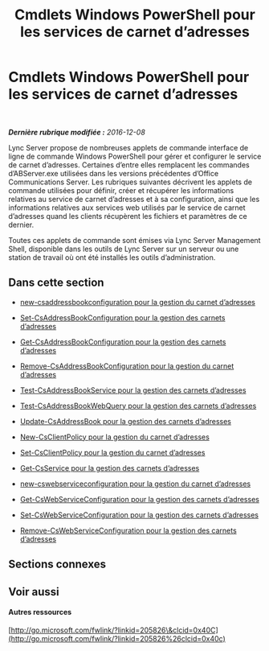 ﻿---
title: Cmdlets Windows PowerShell pour les services de carnet d’adresses
TOCTitle: Cmdlets Windows PowerShell pour la gestion de carnet d’adresses
ms:assetid: 73bfa949-5628-4156-ad20-fe07a0dc6216
ms:mtpsurl: https://technet.microsoft.com/fr-fr/library/Gg429708(v=OCS.15)
ms:contentKeyID: 49297726
ms.date: 12/10/2016
mtps_version: v=OCS.15
ms.translationtype: HT
---

# Cmdlets Windows PowerShell pour les services de carnet d’adresses

 

_**Dernière rubrique modifiée :** 2016-12-08_

Lync Server propose de nombreuses applets de commande interface de ligne de commande Windows PowerShell pour gérer et configurer le service de carnet d’adresses. Certaines d’entre elles remplacent les commandes d’ABServer.exe utilisées dans les versions précédentes d’Office Communications Server. Les rubriques suivantes décrivent les applets de commande utilisées pour définir, créer et récupérer les informations relatives au service de carnet d’adresses et à sa configuration, ainsi que les informations relatives aux services web utilisés par le service de carnet d’adresses quand les clients récupèrent les fichiers et paramètres de ce dernier.

Toutes ces applets de commande sont émises via Lync Server Management Shell, disponible dans les outils de Lync Server sur un serveur ou une station de travail où ont été installés les outils d’administration.

## Dans cette section

  - [new-csaddressbookconfiguration pour la gestion du carnet d’adresses](lync-server-2013-new-csaddressbookconfiguration-for-address-book-management.md)

  - [Set-CsAddressBookConfiguration pour la gestion des carnets d’adresses](lync-server-2013-set-csaddressbookconfiguration-for-address-book-management.md)

  - [Get-CsAddressBookConfiguration pour la gestion des carnets d’adresses](lync-server-2013-get-csaddressbookconfiguration-for-address-book-management.md)

  - [Remove-CsAddressBookConfiguration pour la gestion du carnet d’adresses](lync-server-2013-remove-csaddressbookconfiguration-for-address-book-management.md)

  - [Test-CsAddressBookService pour la gestion des carnets d’adresses](lync-server-2013-test-csaddressbookservice-for-address-book-management.md)

  - [Test-CsAddressBookWebQuery pour la gestion des carnets d’adresses](lync-server-2013-test-csaddressbookwebquery-for-address-book-management.md)

  - [Update-CsAddressBook pour la gestion des carnets d’adresses](lync-server-2013-update-csaddressbook-for-address-book-management.md)

  - [New-CsClientPolicy pour la gestion du carnet d’adresses](lync-server-2013-new-csclientpolicy-for-address-book-management.md)

  - [Set-CsClientPolicy pour la gestion du carnet d’adresses](lync-server-2013-set-csclientpolicy-for-address-book-management.md)

  - [Get-CsService pour la gestion des carnets d’adresses](lync-server-2013-get-csservice-for-address-book-management.md)

  - [new-cswebserviceconfiguration pour la gestion du carnet d’adresses](lync-server-2013-new-cswebserviceconfiguration-for-address-book-management.md)

  - [Get-CsWebServiceConfiguration pour la gestion des carnets d’adresses](lync-server-2013-get-cswebserviceconfiguration-for-address-book-management.md)

  - [Set-CsWebServiceConfiguration pour la gestion des carnets d’adresses](lync-server-2013-set-cswebserviceconfiguration-for-address-book-management.md)

  - [Remove-CsWebServiceConfiguration pour la gestion des carnets d’adresses](lync-server-2013-remove-cswebserviceconfiguration-for-address-book-management.md)

## Sections connexes

## Voir aussi

#### Autres ressources

[http://go.microsoft.com/fwlink/?linkid=205826\&clcid=0x40C](http://go.microsoft.com/fwlink/?linkid=205826%26clcid=0x40c)

